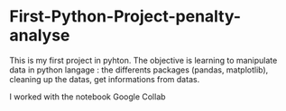 # First-Python-Project-penalty-analyse

This is my first project in pyhton. The objective is learning to manipulate data in python langage : the differents packages (pandas, matplotlib), cleaning up the datas, get informations from datas.


I worked with the notebook Google Collab
